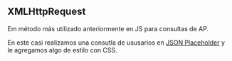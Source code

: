 ## XMLHttpRequest

Em método más utilizado anteriormente en JS para consultas de AP.

En este casi realizamos una consutla de ususarios en  [JSON Placeholder](https://jsonplaceholder.typicode.com/) y le agregamos algo de estilo con CSS.

